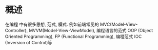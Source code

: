 # 概述

在编程 中有很多思想, 范式, 模式. 例如前端常见的 MVC(Model-View-Controller), MVVM(Model-View-ViewModel), 编程语言的范式 OOP (Object Oriented Programming), FP (Functional Programming), 编程范式 IOC (Inversion of Control)等
